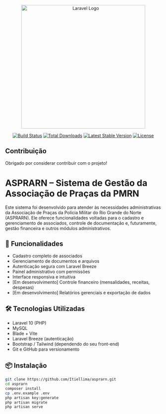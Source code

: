 <p align="center"><a href="https://laravel.com" target="_blank"><img src="https://raw.githubusercontent.com/laravel/art/master/logo-lockup/5%20SVG/2%20CMYK/1%20Full%20Color/laravel-logolockup-cmyk-red.svg" width="400" alt="Laravel Logo"></a></p>

<p align="center">
<a href="https://github.com/laravel/framework/actions"><img src="https://github.com/laravel/framework/workflows/tests/badge.svg" alt="Build Status"></a>
<a href="https://packagist.org/packages/laravel/framework"><img src="https://img.shields.io/packagist/dt/laravel/framework" alt="Total Downloads"></a>
<a href="https://packagist.org/packages/laravel/framework"><img src="https://img.shields.io/packagist/v/laravel/framework" alt="Latest Stable Version"></a>
<a href="https://packagist.org/packages/laravel/framework"><img src="https://img.shields.io/packagist/l/laravel/framework" alt="License"></a>
</p>

## Contribuição

Obrigado por considerar contribuir com o projeto!

# ASPRARN – Sistema de Gestão da Associação de Praças da PMRN

Este sistema foi desenvolvido para atender às necessidades administrativas da Associação de Praças da Polícia Militar do Rio Grande do Norte (ASPRARN). Ele oferece funcionalidades voltadas para o cadastro e gerenciamento de associados, controle de documentação e, futuramente, gestão financeira e outros módulos administrativos.

## 🚀 Funcionalidades

- Cadastro completo de associados
- Gerenciamento de documentos e arquivos
- Autenticação segura com Laravel Breeze
- Painel administrativo com permissões
- Interface responsiva e intuitiva
- [Em desenvolvimento] Controle financeiro (mensalidades, receitas, despesas)
- [Em desenvolvimento] Relatórios gerenciais e exportação de dados

## 🛠️ Tecnologias Utilizadas

- Laravel 10 (PHP)
- MySQL
- Blade + Vite
- Laravel Breeze (autenticação)
- Bootstrap / Tailwind (dependendo do seu front-end)
- Git e GitHub para versionamento

## 📦 Instalação

```bash
git clone https://github.com/Itiellima/asprarn.git
cd asprarn
composer install
cp .env.example .env
php artisan key:generate
php artisan migrate
php artisan serve

